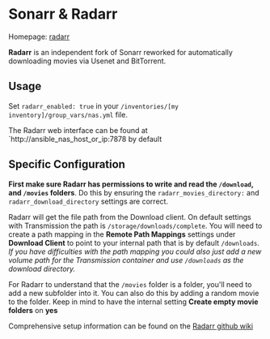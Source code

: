 # Sonarr & Radarr
Homepage: [radarr](https://radarr.video/)

**Radarr** is an independent fork of Sonarr reworked for automatically downloading movies via Usenet and BitTorrent.

## Usage

Set `radarr_enabled: true` in your `/inventories/[my inventory]/group_vars/nas.yml` file.

The Radarr web interface can be found at `http://ansible_nas_host_or_ip:7878 by default

## Specific Configuration

**First make sure Radarr has permissions to write and read the `/download`, and `/movies` folders**. Do this by ensuring the `radarr_movies_directory:` and `radarr_download_directory` settings are correct.

Radarr will get the file path from the Download client. On default settings with Transmission the path is `/storage/downloads/complete`. You will need to create a path mapping in the **Remote Path Mappings** settings under **Download Client**  to point to your internal path that is by default `/downloads`.  *If you have difficulties with the path mapping you could also just add a new volume path for the Transmission container and use `/downloads` as the download directory.*

For Radarr to understand that the `/movies` folder is a folder, you'll need to add a new subfolder into it.
You can also do this by adding a random movie to the folder. Keep in mind to have the internal setting **Create empty movie folders** on **yes**

Comprehensive setup information can be found on the [Radarr github wiki](https://github.com/Radarr/Radarr/wiki/Setup-Guide)